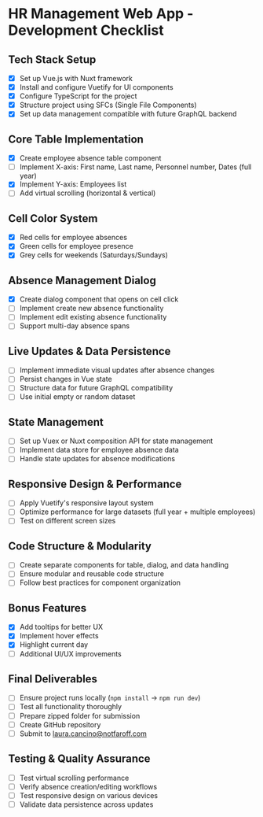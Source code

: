 # HR Management Web App - Development Checklist

## Tech Stack Setup
- [x] Set up Vue.js with Nuxt framework
- [x] Install and configure Vuetify for UI components
- [x] Configure TypeScript for the project
- [x] Structure project using SFCs (Single File Components)
- [x] Set up data management compatible with future GraphQL backend

## Core Table Implementation
- [x] Create employee absence table component
- [ ] Implement X-axis: First name, Last name, Personnel number, Dates (full year)
- [x] Implement Y-axis: Employees list
- [ ] Add virtual scrolling (horizontal & vertical)

## Cell Color System
- [x] Red cells for employee absences
- [x] Green cells for employee presence
- [x] Grey cells for weekends (Saturdays/Sundays)

## Absence Management Dialog
- [x] Create dialog component that opens on cell click
- [ ] Implement create new absence functionality
- [ ] Implement edit existing absence functionality
- [ ] Support multi-day absence spans

## Live Updates & Data Persistence
- [ ] Implement immediate visual updates after absence changes
- [ ] Persist changes in Vue state
- [ ] Structure data for future GraphQL compatibility
- [ ] Use initial empty or random dataset

## State Management
- [ ] Set up Vuex or Nuxt composition API for state management
- [ ] Implement data store for employee absence data
- [ ] Handle state updates for absence modifications

## Responsive Design & Performance
- [ ] Apply Vuetify's responsive layout system
- [ ] Optimize performance for large datasets (full year + multiple employees)
- [ ] Test on different screen sizes

## Code Structure & Modularity
- [ ] Create separate components for table, dialog, and data handling
- [ ] Ensure modular and reusable code structure
- [ ] Follow best practices for component organization

## Bonus Features
- [x] Add tooltips for better UX
- [x] Implement hover effects
- [x] Highlight current day
- [ ] Additional UI/UX improvements

## Final Deliverables
- [ ] Ensure project runs locally (`npm install` → `npm run dev`)
- [ ] Test all functionality thoroughly
- [ ] Prepare zipped folder for submission
- [ ] Create GitHub repository
- [ ] Submit to laura.cancino@notfaroff.com

## Testing & Quality Assurance
- [ ] Test virtual scrolling performance
- [ ] Verify absence creation/editing workflows
- [ ] Test responsive design on various devices
- [ ] Validate data persistence across updates
